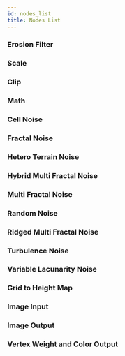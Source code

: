 ```yaml
---
id: nodes_list
title: Nodes List
---
```


### Erosion Filter
### Scale
### Clip
### Math
### Cell Noise
### Fractal Noise
### Hetero Terrain Noise
### Hybrid Multi Fractal Noise
### Multi Fractal Noise
### Random Noise
### Ridged Multi Fractal Noise
### Turbulence Noise
### Variable Lacunarity Noise
### Grid to Height Map
### Image Input
### Image Output
### Vertex Weight and Color Output